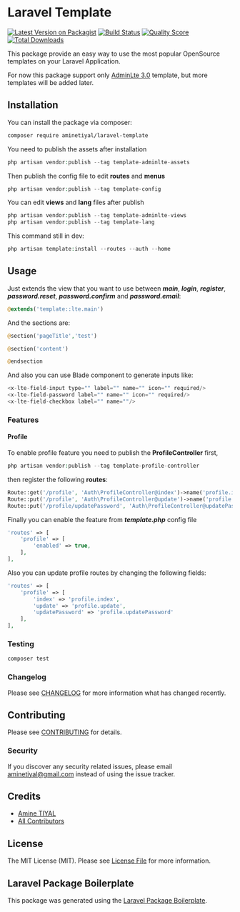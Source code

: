 # Laravel Template

[![Latest Version on Packagist](https://img.shields.io/packagist/v/aminetiyal/laravel-template.svg?style=flat-square)](https://packagist.org/packages/aminetiyal/laravel-template)
[![Build Status](https://img.shields.io/travis/aminetiyal/laravel-template/master.svg?style=flat-square)](https://travis-ci.org/aminetiyal/laravel-template)
[![Quality Score](https://img.shields.io/scrutinizer/g/aminetiyal/laravel-template.svg?style=flat-square)](https://scrutinizer-ci.com/g/aminetiyal/laravel-template)
[![Total Downloads](https://img.shields.io/packagist/dt/aminetiyal/laravel-template.svg?style=flat-square)](https://packagist.org/packages/aminetiyal/laravel-template)

This package provide an easy way to use the most popular OpenSource templates on your Laravel Application.

For now this package support only [AdminLte 3.0](https://github.com/ColorlibHQ/AdminLTE) template, but more templates will be added later.

## Installation

You can install the package via composer:

```bash
composer require aminetiyal/laravel-template
```

You need to publish the assets after installation
``` php
php artisan vendor:publish --tag template-adminlte-assets
```

Then publish the config file to edit **routes** and **menus**
``` php
php artisan vendor:publish --tag template-config
```

You can edit **views** and **lang** files after publish
``` php
php artisan vendor:publish --tag template-adminlte-views
php artisan vendor:publish --tag template-lang
```

This command still in dev:
``` php
php artisan template:install --routes --auth --home 
```

## Usage

Just extends the view that you want to use between **_main_**, **_login_**, **_register_**, **_password.reset_**, **_password.confirm_** and **_password.email_**:
``` php
@extends('template::lte.main')
```

And the sections are:
``` php
@section('pageTitle','test')

@section('content')

@endsection
```

And also you can use Blade component to generate inputs like:
``` php
<x-lte-field-input type="" label="" name="" icon="" required/>
<x-lte-field-password label="" name="" icon="" required/>
<x-lte-field-checkbox label="" name=""/>
```
### Features

#### Profile

To enable profile feature you need to publish the **ProfileController** first,
``` php
php artisan vendor:publish --tag template-profile-controller
```

then register the following **routes**:

``` php
Route::get('/profile', 'Auth\ProfileController@index')->name('profile.index');
Route::put('/profile', 'Auth\ProfileController@update')->name('profile.update');
Route::put('/profile/updatePassword', 'Auth\ProfileController@updatePassword')->name('profile.updatePassword');
```

Finally you can enable the feature from _**template.php**_ config file

``` php
'routes' => [
    'profile' => [
        'enabled' => true,
    ],
],
```

Also you can update profile routes by changing the following fields:

``` php
'routes' => [
    'profile' => [
        'index' => 'profile.index',
        'update' => 'profile.update',
        'updatePassword' => 'profile.updatePassword'
    ],
],
```

### Testing

``` bash
composer test
```

### Changelog

Please see [CHANGELOG](CHANGELOG.md) for more information what has changed recently.

## Contributing

Please see [CONTRIBUTING](CONTRIBUTING.md) for details.

### Security

If you discover any security related issues, please email [aminetiyal@gmail.com](mailto:aminetiyal@gmail.com) instead of using the issue tracker.

## Credits

- [Amine TIYAL](https://github.com/aminetiyal)
- [All Contributors](../../contributors)

## License

The MIT License (MIT). Please see [License File](LICENSE.md) for more information.

## Laravel Package Boilerplate

This package was generated using the [Laravel Package Boilerplate](https://laravelpackageboilerplate.com).
